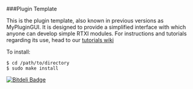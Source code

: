 ###Plugin Template

This is the plugin template, also known in previous versions as MyPluginGUI. It is designed to provide a simplified interface with which anyone can develop simple RTXI modules. For instructions and tutorials regarding its use, head to our [tutorials wiki](https://github.com/rtxi/tutorials/wiki)

To install:
````
$ cd /path/to/directory
$ sudo make install
````

[![Bitdeli Badge](https://d2weczhvl823v0.cloudfront.net/RTXI/plugin-template/trend.png)](https://bitdeli.com/free "Bitdeli Badge")

